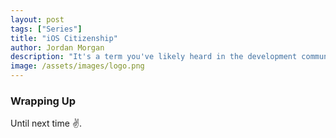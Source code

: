 ```yaml
---
layout: post
tags: ["Series"]
title: "iOS Citizenship"
author: Jordan Morgan
description: "It's a term you've likely heard in the development community - being a good citizen. What does it mean, and how can we do just that?"
image: /assets/images/logo.png
---
```

### Wrapping Up

Until next time ✌️.
